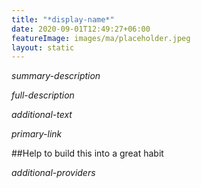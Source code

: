 ```yaml
---
title: "*display-name*"
date: 2020-09-01T12:49:27+06:00
featureImage: images/ma/placeholder.jpeg
layout: static
---
```


*summary-description*

*full-description*

*additional-text*

*primary-link*

##Help to build this into a great habit

*additional-providers*






